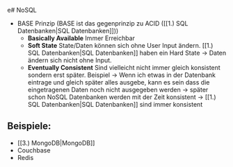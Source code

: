 e# NoSQL
* BASE Prinzip (BASE ist das gegenprinzip zu ACID ([[1.) SQL Datenbanken|SQL Datenbanken]]))
	* **Basically Available** Immer Erreichbar
	* **Soft State** 
		State/Daten können sich ohne User Input ändern. [[1.) SQL Datenbanken|SQL Datenbanken]] haben ein Hard State -> Daten ändern sich nicht ohne Input.
	* **Eventually Consistent** 
		Sind vielleicht nicht immer gleich konsistent sondern erst später.
		Beispiel -> Wenn ich etwas in der Datenbank eintrage und gleich später alles ausgebe, kann es sein dass die eingetragenen Daten noch nicht ausgegeben werden -> später schon
		NoSQL Datenbanken werden mit der Zeit konsistent -> [[1.) SQL Datenbanken|SQL Datenbanken]] sind immer konsistent


## Beispiele:
* [[3.) MongoDB|MongoDB]]
* Couchbase
* Redis
